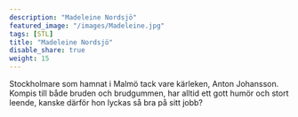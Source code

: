 ```yaml
---
description: "Madeleine Nordsjö"
featured_image: "/images/Madeleine.jpg"
tags: [STL]
title: "Madeleine Nordsjö"
disable_share: true
weight: 15
---
```

Stockholmare som hamnat i Malmö tack vare kärleken, Anton Johansson. Kompis till både bruden och brudgummen, har alltid ett gott humör och stort leende, kanske därför hon lyckas så bra på sitt jobb? 